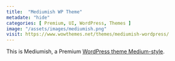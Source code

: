 ```yaml
---
title:  "Mediumish WP Theme"
metadate: "hide"
categories: [ Premium, UI, WordPress, Themes ]
image: "/assets/images/mediumish.png"
visit: https://www.wowthemes.net/themes/mediumish-wordpress/
---
```

This is Mediumish, a Premium [WordPress theme Medium-style](https://www.wowthemes.net/themes/mediumish-wordpress/).